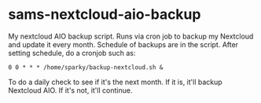 # sams-nextcloud-aio-backup
My nextcloud AIO backup script. Runs via cron job to backup my Nextcloud and update it every month. Schedule of backups are in the script. After setting schedule, do a cronjob such as:

```
0 0 * * * /home/sparky/backup-nextcloud.sh &
```

To do a daily check to see if it's the next month. If it is, it'll backup Nextcloud AIO. If it's not, it'll continue.
